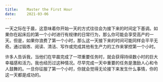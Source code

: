 ```yaml
---
title:    Master the First Hour
date:     2021-03-06
---
```


一天之际在于晨，这意味着你开始一天的方式往往会为接下来的时间定下基调。如果你在起床后的第一个小时进行有规律的日常行为，那么你可能会享受高产的一天。但是，如果你浪费了第一个小时，那么这一天接下来的时间可能同样会平平无奇。通过锻炼、阅读、清洁、写作或完成其他有生产力的工作来掌控第一个小时。

许多人告诉我，当他们在早晨完成了一项重要任务时，就会获得持续数小时的巨大幸福感和活力。我也经历过这种情况。尽早完成一天中重要的任务是激励人心和令人鼓舞的。一旦你征服了第一个小时，你就会觉得无论接下来发生什么事情，你的这一天都是成功的。